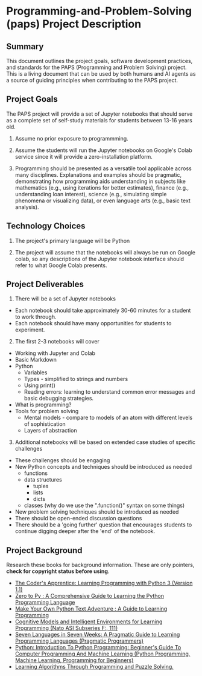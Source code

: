 # Programming-and-Problem-Solving (paps)  Project Description

## Summary

This document outlines the project goals, software development practices, and standards
for the PAPS (Programming and Problem Solving) project. This is a living document that can be used by both humans and
AI agents as a source of guiding principles when contributing to the PAPS project.

## Project Goals

The PAPS project will provide a set of Jupyter notebooks that should serve as a complete set of self-study materials for 
students between 13-16 years old.  

1) Assume no prior exposure to programmming.

2) Assume the students will run the Jupyter notebooks on Google's Colab service since it will provide a zero-installation platform.

3) Programming should be presented as a versatile tool applicable across many disciplines. Explanations and examples should be pragmatic, demonstrating how programming aids understanding in subjects like mathematics (e.g., using iterations for better estimates), finance (e.g., understanding loan interest), science (e.g., simulating simple phenomena or visualizing data), or even language arts (e.g., basic text analysis).


## Technology Choices

1) The project's primary language will be Python

2) The project will assume that the notebooks will always be run on Google colab, so any descriptions of the Jupyter notebook interface should refer to what Google Colab presents.

## Project Deliverables

1) There will be a set of Jupyter notebooks
  * Each notebook should take approximately 30-60 minutes for a student to work through.
  * Each notebook should have many opportunities for students to experiment.

2) The first 2-3 notebooks will cover
  * Working with Jupyter and Colab
  * Basic Markdown
  * Python
    * Variables
    * Types - simplified to strings and numbers
    * Using print()
    * Reading errors: learning to understand common error messages and basic debugging strategies.
  * What is programming?
  * Tools for problem solving
    * Mental models - compare to models of an atom with different levels of sophistication
    * Layers of abstraction

3) Additional notebooks will be based on extended case studies of specific challenges
  * These challenges should be engaging
  * New Python concepts and techniques should be introduced as needed
    * functions
    * data structures
      * tuples
      * lists
      * dicts
    * classes (why do we use the ".function()" syntax on some things)
  * New problem solving techniques should be introduced as needed
  * There should be open-ended discussion questions
  * There should be a 'going further' question that encourages students to continue digging deeper after the 'end' of the notebook.

## Project Background

Research these books for background information.  These are only pointers,  **check for copyright status before using**.

* [The Coder's Apprentice: Learning Programming with Python 3 (Version 1.1)](https://annas-archive.org/md5/8212681b58208f9d05dfc99192901350)
* [Zero to Py : A Comprehensive Guide to Learning the Python Programming Language](https://annas-archive.org/md5/944741a690c5cfa1e67ba614981767ec)
* [Make Your Own Python Text Adventure : A Guide to Learning Programming](https://annas-archive.org/md5/334655ad8f40397710bf1394c947cd6e)
* [Cognitive Models and Intelligent Environments for Learning Programming (Nato ASI Subseries F:, 111)](https://annas-archive.org/md5/f3089258ecac737d96ed51f4151c79f0)
* [Seven Languages in Seven Weeks: A Pragmatic Guide to Learning Programming Languages (Pragmatic Programmers)](https://annas-archive.org/md5/273f1bdd83328f3dc08de8b76324d71d)
* [Python: Introduction To Python Programming: Beginner's Guide To Computer Programming And Machine Learning (Python Programming, Machine Learning, Programming for Beginners)](https://annas-archive.org/md5/34994d824c4a5143016649a3cff7b963)
* [Learning Algorithms Through Programming and Puzzle Solving.](https://annas-archive.org/md5/ccf5c7cc60b885fecb510b84f52adcfb)
